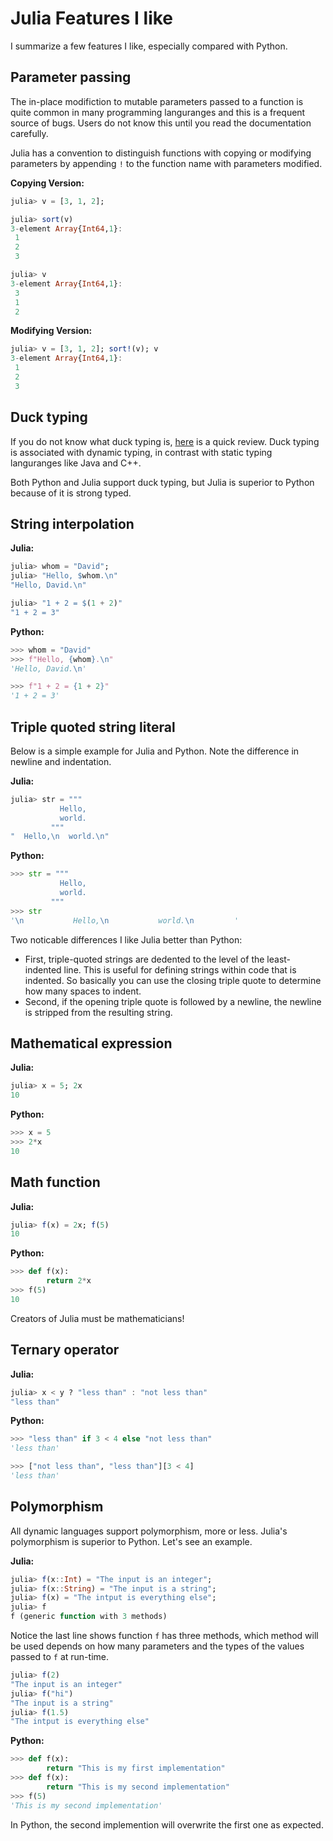 # Julia Features I like

I summarize a few features I like, especially compared with Python.

## Parameter passing
The in-place modifiction to mutable parameters passed to a function is quite common in many programming languranges and this is a frequent source of bugs. Users do not know this until you read the documentation carefully. 

Julia has a convention to distinguish functions with copying or modifying parameters by appending ``!`` to the function name with parameters modified.


**Copying Version:**

``` julia
julia> v = [3, 1, 2];

julia> sort(v)
3-element Array{Int64,1}:
 1
 2
 3

julia> v
3-element Array{Int64,1}:
 3
 1
 2
```

**Modifying Version:**

``` julia
julia> v = [3, 1, 2]; sort!(v); v
3-element Array{Int64,1}:
 1
 2
 3
```

## Duck typing
If you do not know what duck typing is, [here](https://en.wikipedia.org/wiki/Duck_typing) is a quick review. Duck typing is associated with dynamic typing, in contrast with static typing languranges like Java and C++.

Both Python and Julia support duck typing, but Julia is superior to Python because of it is strong typed.


## String interpolation
**Julia:**

```julia
julia> whom = "David";
julia> "Hello, $whom.\n"
"Hello, David.\n"

julia> "1 + 2 = $(1 + 2)"
"1 + 2 = 3"
```

**Python:**

```python
>>> whom = "David"
>>> f"Hello, {whom}.\n"
'Hello, David.\n'

>>> f"1 + 2 = {1 + 2}"
'1 + 2 = 3'
```


## Triple quoted string literal
Below is a simple example for Julia and Python. Note the difference in newline and indentation.

**Julia:**

```julia
julia> str = """
           Hello,
           world.
         """
"  Hello,\n  world.\n"
```

**Python:**

```python
>>> str = """
           Hello,
           world.
         """
>>> str
'\n           Hello,\n           world.\n         '
```

Two noticable differences I like Julia better than Python:

- First, triple-quoted strings are dedented to the level of the least-indented line. This is useful for defining strings within code that is indented. So basically you can use the closing triple quote to determine how many spaces to indent.
- Second, if the opening triple quote is followed by a newline, the newline is stripped from the resulting string.


## Mathematical expression

**Julia:**

```julia
julia> x = 5; 2x
10
```

**Python:**

```python
>>> x = 5
>>> 2*x
10
```


## Math function
**Julia:**

```julia
julia> f(x) = 2x; f(5)
10
```

**Python:**

```python
>>> def f(x):
        return 2*x
>>> f(5)
10
```

Creators of Julia must be mathematicians!


## Ternary operator
**Julia:**

```julia
julia> x < y ? "less than" : "not less than"
"less than"
```

**Python:**

```python
>>> "less than" if 3 < 4 else "not less than"
'less than'

>>> ["not less than", "less than"][3 < 4]
'less than'
```

## Polymorphism
All dynamic languages support polymorphism, more or less. Julia's polymorphism is superior to Python. Let's see an example.

**Julia:**

```julia
julia> f(x::Int) = "The input is an integer";
julia> f(x::String) = "The input is a string";
julia> f(x) = "The intput is everything else";
julia> f
f (generic function with 3 methods)
```
Notice the last line shows function ``f`` has three methods, which method will be used depends on how many parameters and the types of the values passed to ``f`` at run-time. 

```julia
julia> f(2)
"The input is an integer"
julia> f("hi")
"The input is a string"
julia> f(1.5)
"The intput is everything else"
```

**Python:**

```python
>>> def f(x):
        return "This is my first implementation"
>>> def f(x):
        return "This is my second implementation"
>>> f(5)
'This is my second implementation'
```
In Python, the second implemention will overwrite the first one as expected.

